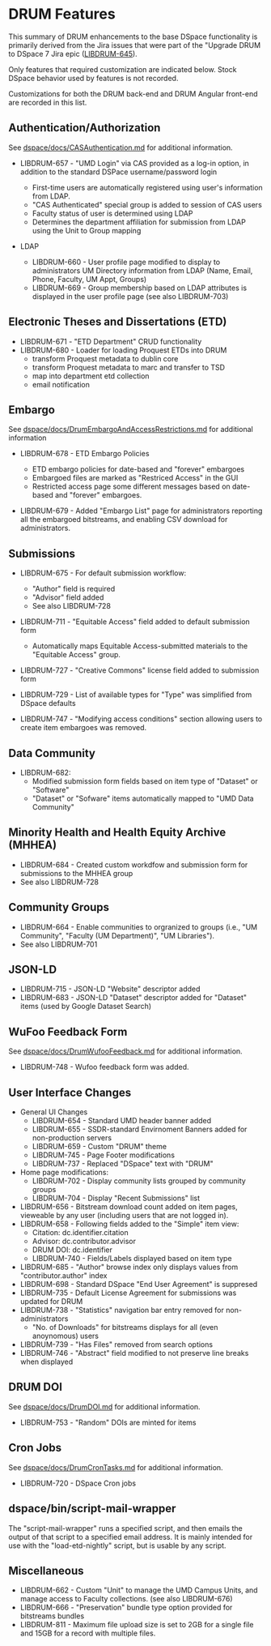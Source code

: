 # DRUM Features

This summary of DRUM enhancements to the base DSpace functionality is primarily
derived from the Jira issues that were part of the "Upgrade DRUM to DSpace 7
Jira epic ([LIBDRUM-645](https://umd-dit.atlassian.net/browse/LIBDRUM-645)).

Only features that required customization are indicated below. Stock DSpace
behavior used by features is not recorded.

Customizations for both the DRUM back-end and DRUM Angular front-end are
recorded in this list.

## Authentication/Authorization

See [dspace/docs/CASAuthentication.md](CASAuthentication.md) for additional
information.

* LIBDRUM-657 - "UMD Login" via CAS provided as a log-in option, in addition to
  the standard DSPace username/password login
  * First-time users are automatically registered using user's information
      from LDAP.
  * "CAS Authenticated" special group is added to session of CAS users
  * Faculty status of user is determined using LDAP
  * Determines the department affiliation for submission from LDAP using the Unit
    to Group mapping

* LDAP
  * LIBDRUM-660 - User profile page modified to display to administrators
    UM Directory information from LDAP (Name, Email, Phone, Faculty, UM Appt,
    Groups)
  * LIBDRUM-669 - Group membership based on LDAP attributes is displayed in the
    user profile page (see also LIBDRUM-703)

## Electronic Theses and Dissertations (ETD)

* LIBDRUM-671 - "ETD Department" CRUD functionality
* LIBDRUM-680 - Loader for loading Proquest ETDs into DRUM
  * transform Proquest metadata to dublin core
  * transform Proquest metadata to marc and transfer to TSD
  * map into department etd collection
  * email notification

## Embargo

See [dspace/docs/DrumEmbargoAndAccessRestrictions.md](DrumEmbargoAndAccessRestrictions.md)
for additional information

* LIBDRUM-678 - ETD Embargo Policies
  * ETD embargo policies for date-based and "forever" embargoes
  * Embargoed files are marked as "Restriced Access" in the GUI
  * Restricted access page some different messages based on date-based
    and "forever" embargoes.

* LIBDRUM-679 - Added "Embargo List" page for administrators reporting all the
  embargoed bitstreams, and enabling CSV download for administrators.

## Submissions

* LIBDRUM-675 - For default submission workflow:
  * "Author" field is required
  * "Advisor" field added
  * See also LIBDRUM-728

* LIBDRUM-711 - "Equitable Access" field added to default submission form
  * Automatically maps Equitable Access-submitted materials to the
    "Equitable Access" group.

* LIBDRUM-727 - "Creative Commons" license field added to submission form

* LIBDRUM-729 - List of available types for "Type"  was simplified from DSpace
  defaults

* LIBDRUM-747 - "Modifying access conditions" section allowing users to create
  item embargoes was removed.

## Data Community

* LIBDRUM-682:
  * Modified submission form fields based on item type of "Dataset" or
    "Software"
  * "Dataset" or "Sofware" items automatically mapped to "UMD Data Community"

## Minority Health and Health Equity Archive (MHHEA)

* LIBDRUM-684 - Created custom workdfow and submission form for submissions to
  the MHHEA group
* See also LIBDRUM-728

## Community Groups

* LIBDRUM-664 - Enable communities to orgranized to groups (i.e.,
  "UM Community", "Faculty (UM Department)", "UM Libraries").
* See also LIBDRUM-701

## JSON-LD

* LIBDRUM-715 - JSON-LD "Website" descriptor added
* LIBDRUM-683 - JSON-LD "Dataset" descriptor added for "Dataset" items (used by
  Google Dataset Search)

## WuFoo Feedback Form

See [dspace/docs/DrumWufooFeedback.md](DrumWufooFeedback.md) for additional
information.

* LIBDRUM-748 - Wufoo feedback form was added.

## User Interface Changes

* General UI Changes
  * LIBDRUM-654 - Standard UMD header banner added
  * LIBDRUM-655 - SSDR-standard Envirnoment Banners added for non-production servers
  * LIBDRUM-659 - Custom "DRUM" theme
  * LIBDRUM-745 - Page Footer modifications
  * LIBDRUM-737 - Replaced "DSpace" text with "DRUM"
* Home page modifications:
  * LIBDRUM-702 - Display community lists grouped by community groups
  * LIBDRUM-704 - Display "Recent Submissions" list
* LIBDRUM-656 - Bitstream download count added on item pages, vieweable by any user (including
  users that are not logged in).
* LIBDRUM-658 - Following fields added to the "Simple" item view:
  * Citation: dc.identifier.citation
  * Advisor: dc.contributor.advisor
  * DRUM DOI: dc.identifier
  * LIBDRUM-740 - Fields/Labels displayed based on item type
* LIBDRUM-685 - "Author" browse index only displays values from
  "contributor.author" index
* LIBDRUM-698 - Standard DSpace "End User Agreement" is suppresed
* LIBDRUM-735 - Default License Agreement for submissions was updated for DRUM
* LIBDRUM-738 - "Statistics" navigation bar entry removed for non-administrators
  * "No. of Downloads" for bitstreams displays for all (even anoynomous) users
* LIBDRUM-739 - "Has Files" removed from search options
* LIBDRUM-746 - "Abstract" field modified to not preserve line breaks when
  displayed

## DRUM DOI

See [dspace/docs/DrumDOI.md](DrumDOI.md) for additional information.

* LIBDRUM-753 - "Random" DOIs are minted for items

## Cron Jobs

See [dspace/docs/DrumCronTasks.md](DrumCronTasks.md) for additional information.

* LIBDRUM-720 - DSpace Cron jobs

## dspace/bin/script-mail-wrapper

The "script-mail-wrapper" runs a specified script, and then emails the output
of that script to a specified email address. It is mainly intended for use
with the "load-etd-nightly" script, but is usable by any script.

## Miscellaneous

* LIBDRUM-662 - Custom "Unit" to manage the UMD Campus Units, and manage access
  to Faculty collections. (see also LIBDRUM-676)
* LIBDRUM-666 - "Preservation" bundle type option provided for bitstreams
  bundles
* LIBDRUM-811 - Maximum file upload size is set to 2GB for a single file
  and 15GB for a record with multiple files.
